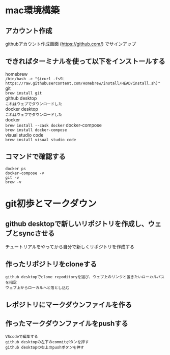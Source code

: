 # mac環境構築

## アカウント作成
githubアカウント作成画面 (https://github.com/) でサインアップ

## できればターミナルを使って以下をインストールする
homebrew  
`/bin/bash -c "$(curl -fsSL https://raw.githubusercontent.com/Homebrew/install/HEAD/install.sh)"`   
git  
`brew install git`      
github desktop   
`これはウェブでダウンロードした`      
docker desktop  
`これはウェブでダウンロードした`    
docker  
    `brew install --cask docker`
docker-compose  
    `brew install docker-compose`  
visual studio code  
    `brew install visual studio code`  

## コマンドで確認する  
    docker ps  
    docker-compose -v  
    git -v  
    brew -v  

# git初歩とマークダウン  
## github desktopで新しいリポジトリを作成し、ウェブとsyncさせる　　
チュートリアルをやってから自分で新しくリポジトリを作成する  
## 作ったリポジトリをcloneする
    github desktopでclone repoditoryを選び、ウェブ上のリンクと置きたいローカルパスを指定  
    ウェブ上からローカルへと落とし込む  
## レポジトリにマークダウンファイルを作る
## 作ったマークダウンファイルをpushする
    VScodeで編集する
    github desktopの左下のcommitボタンを押す
    github desktopの右上のpushボタンを押す
    